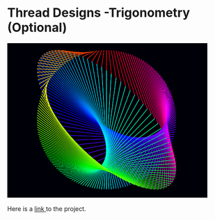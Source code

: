 # Thread Designs -Trigonometry \(Optional\)

![](../.gitbook/assets/image%20%28375%29.png)

Here is a [link ](https://snap.berkeley.edu/snap/snap.html#present:Username=xleroy&ProjectName=19-filography&editMode&noRun)to the project.

